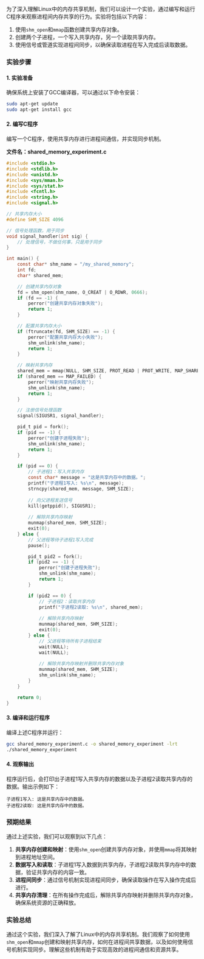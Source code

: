 为了深入理解Linux中的内存共享机制，我们可以设计一个实验，通过编写和运行C程序来观察进程间内存共享的行为。实验将包括以下内容：

1. 使用`shm_open`和`mmap`函数创建共享内存对象。
2. 创建两个子进程，一个写入共享内存，另一个读取共享内存。
3. 使用信号或管道实现进程间同步，以确保读取进程在写入完成后读取数据。

### 实验步骤

#### 1. 实验准备
确保系统上安装了GCC编译器，可以通过以下命令安装：
```bash
sudo apt-get update
sudo apt-get install gcc
```

#### 2. 编写C程序
编写一个C程序，使用共享内存进行进程间通信，并实现同步机制。

**文件名：shared_memory_experiment.c**

```c
#include <stdio.h>
#include <stdlib.h>
#include <unistd.h>
#include <sys/mman.h>
#include <sys/stat.h>
#include <fcntl.h>
#include <string.h>
#include <signal.h>

// 共享内存大小
#define SHM_SIZE 4096

// 信号处理函数，用于同步
void signal_handler(int sig) {
    // 处理信号，不做任何事，只是用于同步
}

int main() {
    const char* shm_name = "/my_shared_memory";
    int fd;
    char* shared_mem;

    // 创建共享内存对象
    fd = shm_open(shm_name, O_CREAT | O_RDWR, 0666);
    if (fd == -1) {
        perror("创建共享内存对象失败");
        return 1;
    }

    // 配置共享内存大小
    if (ftruncate(fd, SHM_SIZE) == -1) {
        perror("配置共享内存大小失败");
        shm_unlink(shm_name);
        return 1;
    }

    // 映射共享内存
    shared_mem = mmap(NULL, SHM_SIZE, PROT_READ | PROT_WRITE, MAP_SHARED, fd, 0);
    if (shared_mem == MAP_FAILED) {
        perror("映射共享内存失败");
        shm_unlink(shm_name);
        return 1;
    }

    // 注册信号处理函数
    signal(SIGUSR1, signal_handler);

    pid_t pid = fork();
    if (pid == -1) {
        perror("创建子进程失败");
        shm_unlink(shm_name);
        return 1;
    }

    if (pid == 0) {
        // 子进程1：写入共享内存
        const char* message = "这是共享内存中的数据。";
        printf("子进程1写入: %s\n", message);
        strncpy(shared_mem, message, SHM_SIZE);
        
        // 向父进程发送信号
        kill(getppid(), SIGUSR1);
        
        // 解除共享内存映射
        munmap(shared_mem, SHM_SIZE);
        exit(0);
    } else {
        // 父进程等待子进程1写入完成
        pause();

        pid_t pid2 = fork();
        if (pid2 == -1) {
            perror("创建子进程失败");
            shm_unlink(shm_name);
            return 1;
        }

        if (pid2 == 0) {
            // 子进程2：读取共享内存
            printf("子进程2读取: %s\n", shared_mem);
            
            // 解除共享内存映射
            munmap(shared_mem, SHM_SIZE);
            exit(0);
        } else {
            // 父进程等待所有子进程结束
            wait(NULL);
            wait(NULL);
            
            // 解除共享内存映射并删除共享内存对象
            munmap(shared_mem, SHM_SIZE);
            shm_unlink(shm_name);
        }
    }

    return 0;
}
```

#### 3. 编译和运行程序
编译上述C程序并运行：
```bash
gcc shared_memory_experiment.c -o shared_memory_experiment -lrt
./shared_memory_experiment
```

#### 4. 观察输出
程序运行后，会打印出子进程1写入共享内存的数据以及子进程2读取共享内存的数据。输出示例如下：

```
子进程1写入: 这是共享内存中的数据。
子进程2读取: 这是共享内存中的数据。
```

### 预期结果

通过上述实验，我们可以观察到以下几点：

1. **共享内存创建和映射**：使用`shm_open`创建共享内存对象，并使用`mmap`将其映射到进程地址空间。
2. **数据写入和读取**：子进程1写入数据到共享内存，子进程2读取共享内存中的数据，验证共享内存的内容一致。
3. **进程间同步**：通过信号机制实现进程间同步，确保读取操作在写入操作完成后进行。
4. **共享内存清理**：在所有操作完成后，解除共享内存映射并删除共享内存对象，确保系统资源的正确释放。

### 实验总结

通过这个实验，我们深入了解了Linux中的内存共享机制。我们观察了如何使用`shm_open`和`mmap`创建和映射共享内存，如何在进程间共享数据，以及如何使用信号机制实现同步。理解这些机制有助于实现高效的进程间通信和资源共享。